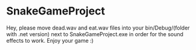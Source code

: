 # SnakeGameProject

Hey, 
please move dead.wav and eat.wav files into your bin/Debug/(folder with .net version) next to SnakeGameProject.exe in order for the sound effects to work.
Enjoy your game :) 
